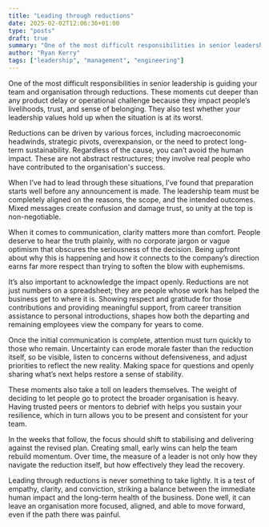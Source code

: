 ```yaml
---
title: "Leading through reductions"
date: 2025-02-02T12:06:36+01:00
type: "posts"
draft: true
summary: "One of the most difficult responsibilities in senior leadership is guiding your team and organisation through reductions. These moments cut deeper than any product delay or operational challenge because they impact people’s livelihoods, trust, and sense of belonging..."
author: "Ryan Kerry"
tags: ["leadership", "management", "engineering"]
---
```


One of the most difficult responsibilities in senior leadership is guiding your team and organisation through reductions. These moments cut deeper than any product delay or operational challenge because they impact people’s livelihoods, trust, and sense of belonging. They also test whether your leadership values hold up when the situation is at its worst.

Reductions can be driven by various forces, including macroeconomic headwinds, strategic pivots, overexpansion, or the need to protect long-term sustainability. Regardless of the cause, you can’t avoid the human impact. These are not abstract restructures; they involve real people who have contributed to the organisation's success.

When I’ve had to lead through these situations, I’ve found that preparation starts well before any announcement is made. The leadership team must be completely aligned on the reasons, the scope, and the intended outcomes. Mixed messages create confusion and damage trust, so unity at the top is non-negotiable.

When it comes to communication, clarity matters more than comfort. People deserve to hear the truth plainly, with no corporate jargon or vague optimism that obscures the seriousness of the decision. Being upfront about why this is happening and how it connects to the company’s direction earns far more respect than trying to soften the blow with euphemisms.

It’s also important to acknowledge the impact openly. Reductions are not just numbers on a spreadsheet; they are people whose work has helped the business get to where it is. Showing respect and gratitude for those contributions and providing meaningful support, from career transition assistance to personal introductions, shapes how both the departing and remaining employees view the company for years to come.

Once the initial communication is complete, attention must turn quickly to those who remain. Uncertainty can erode morale faster than the reduction itself, so be visible, listen to concerns without defensiveness, and adjust priorities to reflect the new reality. Making space for questions and openly sharing what’s next helps restore a sense of stability.

These moments also take a toll on leaders themselves. The weight of deciding to let people go to protect the broader organisation is heavy. Having trusted peers or mentors to debrief with helps you sustain your resilience, which in turn allows you to be present and consistent for your team.

In the weeks that follow, the focus should shift to stabilising and delivering against the revised plan. Creating small, early wins can help the team rebuild momentum. Over time, the measure of a leader is not only how they navigate the reduction itself, but how effectively they lead the recovery.

Leading through reductions is never something to take lightly. It is a test of empathy, clarity, and conviction, striking a balance between the immediate human impact and the long-term health of the business. Done well, it can leave an organisation more focused, aligned, and able to move forward, even if the path there was painful.